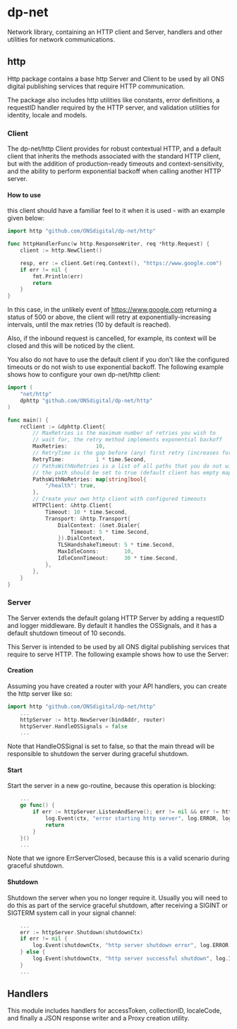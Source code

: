 # dp-net
Network library, containing an HTTP client and Server, handlers and other utilities for network communications.

## http

Http package contains a base http Server and Client to be used by all ONS digital publishing services that require HTTP communication.

The package also includes http utilities like constants, error definitions, a requestID handler required by the HTTP server, and validation utilities for identity, locale and models.

### Client

The dp-net/http Client provides for robust contextual HTTP, and a default client
that inherits the methods associated with the standard HTTP client,
but with the addition of production-ready timeouts and context-sensitivity,
and the ability to perform exponential backoff when calling another HTTP server.

#### How to use

this client should have a familiar feel to it when it is used - with an example given
below:

```go
import http "github.com/ONSdigital/dp-net/http"

func httpHandlerFunc(w http.ResponseWriter, req *http.Request) {
    client := http.NewClient()

    resp, err := client.Get(req.Context(), "https://www.google.com")
    if err != nil {
        fmt.Println(err)
        return
    }
}
```

In this case, in the unlikely event of https://www.google.com returning a status
of 500 or above, the client will retry at exponentially-increasing intervals, until
the max retries (10 by default is reached).

Also, if the inbound request is cancelled, for example, its context will be closed
and this will be noticed by the client.

You also do not have to use the default client if you don't like the configured
timeouts or do not wish to use exponential backoff. The following example shows
how to configure your own dp-net/http client:

```go
import (
    "net/http"
    dphttp "github.com/ONSdigital/dp-net/http"
)

func main() {
    rcClient := &dphttp.Client{
        // MaxRetries is the maximum number of retries you wish to
        // wait for, the retry method implements exponential backoff
        MaxRetries:         10,
        // RetryTime is the gap before (any) first retry (increases for second retry, and so on)
        RetryTime:          1 * time.Second,
        // PathsWithNoRetries is a list of all paths that you do not wish to retry call on failure,
        // the path should be set to true (default client has empty map)
        PathsWithNoRetries: map[string]bool{
            "/health": true,
        },
        // Create your own http client with configured timeouts
        HTTPClient: &http.Client{
            Timeout: 10 * time.Second,
            Transport: &http.Transport{
                DialContext: (&net.Dialer{
                    Timeout: 5 * time.Second,
                }).DialContext,
                TLSHandshakeTimeout: 5 * time.Second,
                MaxIdleConns:        10,
                IdleConnTimeout:     30 * time.Second,
            },
        },
    }
}
```

### Server

The Server extends the default golang HTTP Server by adding a requestID and logger middleware. By default it handles the OSSignals, and it has a default shutdown timeout of 10 seconds.

This Server is intended to be used by all ONS digital publishing services that require to serve HTTP. The following example shows how to use the Server:

#### Creation

Assuming you have created a router with your API handlers, you can create the http server like so:

```go
import http "github.com/ONSdigital/dp-net/http"
    ...
    httpServer := http.NewServer(bindAddr, router)
    httpServer.HandleOSSignals = false
    ...
```
Note that HandleOSSignal is set to false, so that the main thread will be responsible to shutdown the server during graceful shutdown.

#### Start

Start the server in a new go-routine, because this operation is blocking:
```go
    ...
    go func() {
        if err := httpServer.ListenAndServe(); err != nil && err != http.ErrServerClosed {
            log.Event(ctx, "error starting http server", log.ERROR, log.Error(err))
            return
        }
    }()
    ...
```
Note that we ignore ErrServerClosed, because this is a valid scenario during graceful shutdown.

#### Shutdown

Shutdown the server when you no longer require it. Usually you will need to do this as part of the service graceful shutdown, after receiving a SIGINT or SIGTERM system call in your signal channel:
```go
    ...
    err := httpServer.Shutdown(shutdownCtx)
    if err != nil {
        log.Event(shutdownCtx, "http server shutdown error", log.ERROR, log.Error(err))
    } else {
        log.Event(shutdownCtx, "http server successful shutdown", log.INFO)
    }
    ...
```

## Handlers

This module includes handlers for accessToken, collectionID, localeCode, and finally a JSON response writer and a Proxy creation utility.
